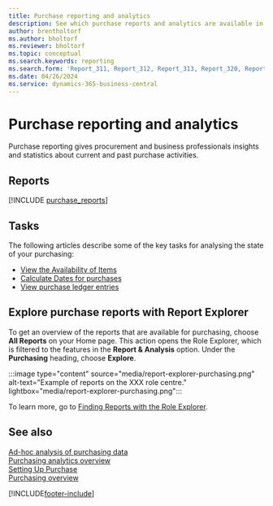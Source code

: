 ```yaml
---
title: Purchase reporting and analytics
description: See which purchase reports and analytics are available in the standard version of Business Central so that you can keep track of your business.
author: brentholtorf
ms.author: bholtorf
ms.reviewer: bholtorf
ms.topic: conceptual
ms.search.keywords: reporting
ms.search.form: 'Report_311, Report_312, Report_313, Report_320, Report_709, Report_707, Report_709, Report_714, Report_716, Report_720'
ms.date: 04/26/2024
ms.service: dynamics-365-business-central
---
```

# Purchase reporting and analytics

Purchase reporting gives procurement and business professionals insights and statistics about current and past purchase activities.  

## Reports

[!INCLUDE [purchase_reports](includes/purchase-reports-include.md)]

## Tasks

The following articles describe some of the key tasks for analysing the state of your purchasing:

- [View the Availability of Items](inventory-how-availability-overview.md)  
- [Calculate Dates for purchases](purchasing-date-calculation-for-purchases.md)
- [View purchase ledger entries](purchasing-how-record-purchases.md#viewing-ledger-entries)

## Explore purchase reports with Report Explorer

To get an overview of the reports that are available for purchasing, choose **All Reports** on your Home page. This action opens the Role Explorer, which is filtered to the features in the **Report & Analysis** option. Under the **Purchasing** heading, choose **Explore**.

:::image type="content" source="media/report-explorer-purchasing.png" alt-text="Example of reports on the XXX role centre." lightbox="media/report-explorer-purchasing.png":::

To learn more, go to [Finding Reports with the Role Explorer](ui-role-explorer.md). 

## See also

[Ad-hoc analysis of purchasing data](ad-hoc-analysis-purchasing.md)  
[Purchasing analytics overview](purchasing-analytics-overview.md)   
[Setting Up Purchase](purchasing-setup-purchasing.md)  
[Purchasing overview](purchasing-manage-purchasing.md)  

[!INCLUDE[footer-include](includes/footer-banner.md)]
